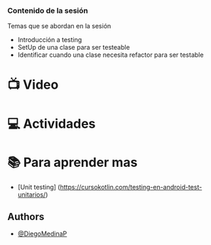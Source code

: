 ### Contenido de la sesión

Temas que se abordan en la sesión
- Introducción a testing
- SetUp de una clase para ser testeable
- Identificar cuando una clase necesita refactor para ser testable

# :tv:  Video

# :computer:  Actividades 

# :books: Para aprender mas 
- [Unit testing] (https://cursokotlin.com/testing-en-android-test-unitarios/)

## Authors

- [@DiegoMedinaP](https://github.com/DiegoMedinaP)

